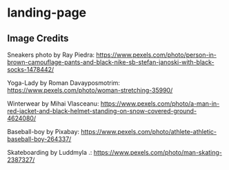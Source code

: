 # landing-page

## Image Credits
Sneakers photo by Ray Piedra: https://www.pexels.com/photo/person-in-brown-camouflage-pants-and-black-nike-sb-stefan-janoski-with-black-socks-1478442/

Yoga-Lady by Roman Davayposmotrim: https://www.pexels.com/photo/woman-stretching-35990/

Winterwear by Mihai Vlasceanu: https://www.pexels.com/photo/a-man-in-red-jacket-and-black-helmet-standing-on-snow-covered-ground-4624080/

Baseball-boy by Pixabay: https://www.pexels.com/photo/athlete-athletic-baseball-boy-264337/

Skateboarding by Luddmyla .: https://www.pexels.com/photo/man-skating-2387327/